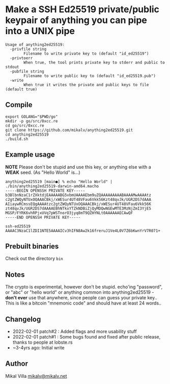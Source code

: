# Make a SSH Ed25519 private/public keypair of **anything** you can pipe into a UNIX pipe

```
Usage of anything2ed25519:
  -privfile string
    	Filename to write private key to (default "id_ed25519")
  -privtoerr
    	When true, the tool prints private key to stderr and public to stdout
  -pubfile string
    	Filename to write public key to (default "id_ed25519.pub")
  -write
    	When true it writes the private and public keys to file (default true)
```

## Compile

```
export GOLANG="$PWD/go"
mkdir -p go/src/0xcc.re
cd go/src/0xcc.re
git clone https://github.com/mikalv/anything2ed25519.git
cd anything2ed25519
./build.sh
```

## Example usage

**NOTE** Please don't be stupid and use this key, or anything else with a **WEAK** seed. (As "Hello World" is...)

```
anything2ed25519 [main●] % echo "Hello World" | ./bin/anything2ed25519-darwin-amd64.macho
-----BEGIN OPENSSH PRIVATE KEY-----
b3BlbnNzaC1rZXktdjEAAAAABG5vbmUAAAAEbm9uZQAAAAAAAAABAAAAMwAAAAtz
c2gtZWQyNTUxOQAAACBkj/xWESur4UT48VFau6Vkk56Kzt48qvJk/UGR2DS7dAAA
AIiaywRCmssEQgAAAAtzc2gtZWQyNTUxOQAAACBkj/xWESur4UT48VFau6Vkk56K
zt48qvJk/UGR2DS7dAAAAEBhNTkxYTZkNDBiZjQyMDQwNGEwMTE3MzNjZmI3YjE5
MGSP/FYRK6vhRPjxUVq7pWSTnorO3jyq8mT9QZHYNLt0AAAAAAECAwQF
-----END OPENSSH PRIVATE KEY-----

ssh-ed25519 AAAAC3NzaC1lZDI1NTE5AAAAICv3hIFN8Aw2k16freruJ1Ve4L0V7Z6bKwnYrV7R071+
```


## Prebuilt binaries

Check out the directory `bin`

## Notes

The crypto is experimental, however don't be stupid. echo'ing "password", or "abc" or "hello world" or anything common into anything2ed25519 - **don't ever** use that anywhere, since people can guess your private key.. This is like a bitcoin "mnemonic code" and should have at least 24 words..

## Changelog

* 2022-02-01 patch#2 : Added flags and more usability stuff
* 2022-02-01 patch#1 : Some bugs found and fixed after public release, thanks to people at lobste.rs
* ~3-4yrs ago: Initial write

## Author

Mikal Villa <mikalv@mikalv.net>

